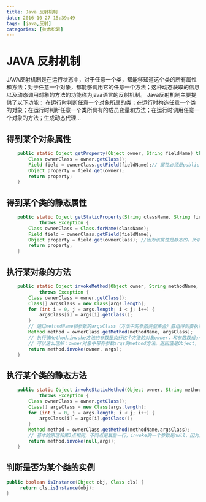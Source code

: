 ```yaml
---
title: Java 反射机制
date: 2016-10-27 15:39:49
tags: [java,反射]
categories: [技术积累]
---
```

# **JAVA 反射机制**
JAVA反射机制是在运行状态中，对于任意一个类，都能够知道这个类的所有属性和方法；对于任意一个对象，都能够调用它的任意一个方法；这种动态获取的信息以及动态调用对象的方法的功能称为java语言的反射机制。
Java反射机制主要提供了以下功能： 在运行时判断任意一个对象所属的类；在运行时构造任意一个类的对象；在运行时判断任意一个类所具有的成员变量和方法；在运行时调用任意一个对象的方法；生成动态代理...
## **得到某个对象属性**
```  java
	public static Object getProperty(Object owner, String fieldName) throws Exception {
        Class ownerClass = owner.getClass();
        Field field = ownerClass.getField(fieldName);// 属性必须是public，否则会报java.lang.NoSuchFieldException异常
        Object property = field.get(owner);
        return property;
    }
```
## **得到某个类的静态属性**
``` java
    public static Object getStaticProperty(String className, String fieldName)
            throws Exception {
        Class ownerClass = Class.forName(className);
        Field field = ownerClass.getField(fieldName);
        Object property = field.get(ownerClass); //因为该属性是静态的，所以直接从类的Class里取。
        return property;
    }
```
## **执行某对象的方法**
``` java
    public static Object invokeMethod(Object owner, String methodName, Object[] args)
            throws Exception {
        Class ownerClass = owner.getClass();
        Class[] argsClass = new Class[args.length];
        for (int i = 0, j = args.length; i < j; i++) {
            argsClass[i] = args[i].getClass();
        }
        // 通过methodName和参数的argsClass（方法中的参数类型集合）数组得到要执行的Method。
        Method method = ownerClass.getMethod(methodName, argsClass);
        // 执行该Method.invoke方法的参数是执行这个方法的对象owner，和参数数组args，
        // 可以这么理解：owner对象中带有参数args的method方法。返回值是Object，也既是该方法的返回值。
        return method.invoke(owner, args);
    }
```
## **执行某个类的静态方法**
``` java
    public static Object invokeStaticMethod(Object owner, String methodName, Object[] args)
            throws Exception {
        Class ownerClass = owner.getClass();
        Class[] argsClass = new Class[args.length];
        for (int i = 0, j = args.length; i < j; i++) {
            argsClass[i] = args[i].getClass();
        }
        Method method = ownerClass.getMethod(methodName,argsClass);
        // 基本的原理和第3点相同，不同点是最后一行，invoke的一个参数是null，因为这是静态方法，不需要借助实例运行。
        return method.invoke(null,args);
    }
```
## **判断是否为某个类的实例**
``` java
public boolean isInstance(Object obj, Class cls) {  
     return cls.isInstance(obj);  
}
```
